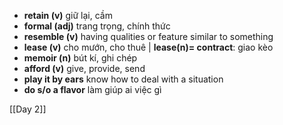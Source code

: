 - **retain (v)** giữ lại, cầm
- **formal (adj)** trang trọng, chính thức
- **resemble (v)** having qualities or feature similar to something
- **lease (v)** cho mướn, cho thuê | **lease(n)= contract**: giao kèo
- **memoir (n)** bút kí, ghi chép
- **afford (v)** give, provide, send
- **play it by ears** know how to deal with a situation
- **do s/o a flavor** làm giúp ai việc gì

[[Day 2]]


